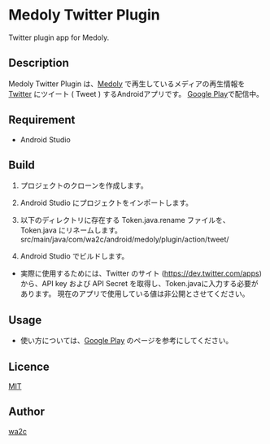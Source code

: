 Medoly Twitter Plugin
=====================

Twitter plugin app for Medoly.

## Description

Medoly Twitter Plugin は、[Medoly](https://play.google.com/store/apps/details?id=com.wa2c.android.medoly) で再生しているメディアの再生情報を [Twitter](https://twitter.com/) にツイート ( Tweet ) するAndroidアプリです。
[Google Play](https://play.google.com/store/apps/details?id=com.wa2c.android.medoly.plugin.action.tweet)で配信中。

## Requirement

* Android Studio

## Build

1. プロジェクトのクローンを作成します。

2. Android Studio にプロジェクトをインポートします。

3. 以下のディレクトリに存在する Token.java.rename ファイルを、Token.java にリネームします。
    src/main/java/com/wa2c/android/medoly/plugin/action/tweet/

4. Android Studio でビルドします。

* 実際に使用するためには、Twitter のサイト (<https://dev.twitter.com/apps>) から、API key および API Secret を取得し、Token.javaに入力する必要があります。
  現在のアプリで使用している値は非公開とさせてください。

## Usage

* 使い方については、[Google Play](https://play.google.com/store/apps/details?id=com.wa2c.android.medoly.plugin.action.tweet) のページを参考にしてください。

## Licence

[MIT](https://github.com/tcnksm/tool/blob/master/LICENCE)

## Author

[wa2c](https://bitbucket.org/wa2c/)
